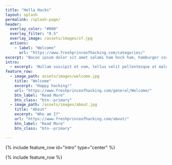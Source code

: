 ```yaml
---
title: "Hella Hacks"
layout: splash
permalink: /splash-page/
header:
  overlay_color: "#000"
  overlay_filter: "0.5"
  overlay_image: /assets/images/sf.jpg
  actions:
    - label: "Welcome"
      url: "https://www.freshprinceofhacking.com/categories/"
excerpt: "Bacon ipsum dolor sit amet salami ham hock ham, hamburger corned beef short ribs kielbasa biltong t-bone drumstick tri-tip tail sirloin pork chop."
intro: 
  - excerpt: 'Nullam suscipit et nam, tellus velit pellentesque at malesuada, enim eaque. Quis nulla, netus tempor in diam gravida tincidunt, *proin faucibus* voluptate felis id sollicitudin. Centered with `type="center"`'
feature_row:
  - image_path: assets/images/welcome.jpg
    title: "Welcome"
    excerpt: "Happy hacking!"
    url: "https://www.freshprinceofhacking.com/general/Welcome/"
    btn_label: "Read More"
    btn_class: "btn--primary"
  - image_path: /assets/images/about.jpg
    title: "About"
    excerpt: "Who am I?"
    url: "https://www.freshprinceofhacking.com/about/"
    btn_label: "Read More"
    btn_class: "btn--primary"

---
```


{% include feature_row id="intro" type="center" %}

{% include feature_row %}


